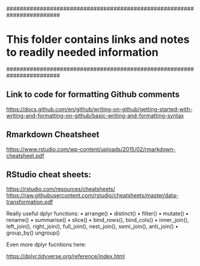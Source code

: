 ########################################################################
#  This folder contains links and notes to readily needed information  #
########################################################################

## Link to code for formatting Github comments
https://docs.github.com/en/github/writing-on-github/getting-started-with-writing-and-formatting-on-github/basic-writing-and-formatting-syntax

## Rmarkdown Cheatsheet
https://www.rstudio.com/wp-content/uploads/2015/02/rmarkdown-cheatsheet.pdf


## RStudio cheat sheets:
https://rstudio.com/resources/cheatsheets/
https://raw.githubusercontent.com/rstudio/cheatsheets/master/data-transformation.pdf

Really useful dplyr functions:
• arrange()
• distinct()
• filter()
• mutate()
• rename()
• summarise()
• slice()
• bind_rows(), bind_cols()
• inner_join(), left_join(), right_join(), full_join(), nest_join(), semi_join(), anti_join()
• group_by() ungroup()

Even more dplyr fucntions here:

https://dplyr.tidyverse.org/reference/index.html